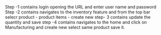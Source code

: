 Step -1 contains login opening the URL and enter user name and password Step -2 contains navigates to the inventory feature and from the top bar selecr product - product items - create new step- 3 contains update the quantity and save step -4 contains navigates to the home and click on Manufacturing and create new select same product save it.
